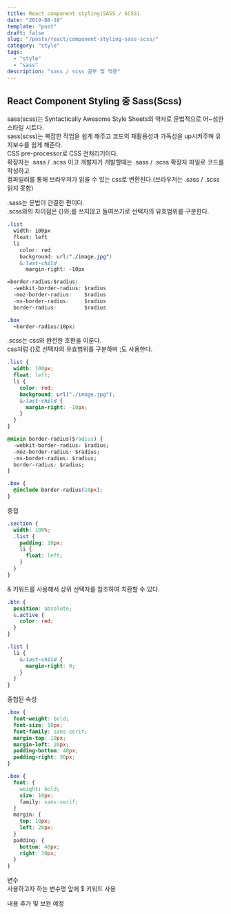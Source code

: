 ```yaml
---
title: React component styling(SASS / SCSS)
date: "2019-08-18"
template: "post"
draft: false
slug: "/posts/react/component-styling-sass-scss/"
category: "style"
tags:
  - "style"
  - "sass"
description: "sass / scss 공부 및 적용"
---
```


## React Component Styling 중 Sass(Scss)

sass(scss)는 Syntactically Awesome Style Sheets의 약자로 문법적으로 어~섬한 스타일 시트다.  
sass(scss)는 복잡한 작업을 쉽게 해주고 코드의 재활용성과 가독성을 up시켜주며 유지보수를 쉽게 해준다.  
CSS pre-processor로 CSS 전처리기이다.  
확장자는 .sass / .scss 이고 개발자가 개발할때는 .sass / .scss 확장자 파일로 코드를 작성하고  
컴파일러를 통해 브라우저가 읽을 수 있는 css로 변환된다.(브라우저는 .sass / .scss 읽지 못함)

.sass는 문법이 간결한 편이다.  
.scss와의 차이점은 {}와;를 쓰지않고 들여쓰기로 선택자의 유효범위를 구분한다.

```css
.list
  width: 100px
  float: left
  li
    color: red
    background: url("./image.jpg")
    &:last-child
      margin-right: -10px
```

```css
=border-radius($radius)
  -webkit-border-radius: $radius
  -moz-border-radius:    $radius
  -ms-border-radius:     $radius
  border-radius:         $radius

.box
  +border-radius(10px)
```

.scss는 css와 완전한 호환을 이룬다.  
css처럼 {}로 선택자의 유효범위를 구분하며 ;도 사용한다.

```css
.list {
  width: 100px;
  float: left;
  li {
    color: red;
    background: url("./image.jpg");
    &:last-child {
      margin-right: -10px;
    }
  }
}
```

```css
@mixin border-radius($radius) {
  -webkit-border-radius: $radius;
  -moz-border-radius: $radius;
  -ms-border-radius: $radius;
  border-radius: $radius;
}

.box {
  @include border-radius(10px);
}
```

중첩

```css
.section {
  width: 100%;
  .list {
    padding: 20px;
    li {
      float: left;
    }
  }
}
```

& 키워드를 사용해서 상위 선택자를 참조하여 치환할 수 있다.

```css
.btn {
  position: absolute;
  &.active {
    color: red;
  }
}

.list {
  li {
    &:last-child {
      margin-right: 0;
    }
  }
}
```

중첩된 속성

```css
.box {
  font-weight: bold;
  font-size: 10px;
  font-family: sans-serif;
  margin-top: 10px;
  margin-left: 20px;
  padding-bottom: 40px;
  padding-right: 30px;
}
```

```css
.box {
  font: {
    weight: bold;
    size: 10px;
    family: sans-serif;
  }
  margin: {
    top: 10px;
    left: 20px;
  }
  padding: {
    bottom: 40px;
    right: 30px;
  }
}
```

변수  
사용하고자 하는 변수명 앞에 \$ 키워드 사용

내용 추가 및 보완 예정
